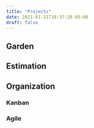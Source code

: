 ```yaml
---
title: "Projects"
date: 2021-01-31T18:37:20-05:00
draft: false
---
```


## Garden

## Estimation

## Organization

### Kanban

### Agile